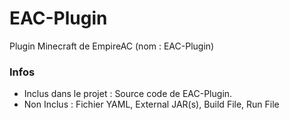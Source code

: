 # EAC-Plugin
Plugin Minecraft de EmpireAC (nom : EAC-Plugin)

### Infos

- Inclus dans le projet : Source code de EAC-Plugin.
- Non Inclus : Fichier YAML, External JAR(s), Build File, Run File
